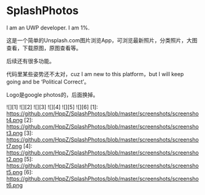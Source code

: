 # SplashPhotos

I am an UWP developer. I am 1%.

这是一个简单的Unsplash.com图片浏览App，可浏览最新照片，分类照片，大图查看，下载原图，原图查看等。

后续还有很多功能。

代码里某些姿势还不太对，cuz I am new to this platform，but I will keep going and be ‘Political Correct’。

Logo是google photos的，后面换掉。

![][1]
![][2]
![][3]
![][4]
![][5]
![][6]
  [1]: https://github.com/HppZ/SplashPhotos/blob/master/screenshots/screenshot4.png
  [2]: https://github.com/HppZ/SplashPhotos/blob/master/screenshots/screenshot3.png
  [3]: https://github.com/HppZ/SplashPhotos/blob/master/screenshots/screenshot7.png
  [4]: https://github.com/HppZ/SplashPhotos/blob/master/screenshots/screenshot2.png
  [5]: https://github.com/HppZ/SplashPhotos/blob/master/screenshots/screenshot5.png
  [6]: https://github.com/HppZ/SplashPhotos/blob/master/screenshots/screenshot6.png




